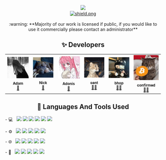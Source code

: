 <div align=center>
<center><a href="https://discord.gg/pretendbot"><img src="https://media.discordapp.net/attachments/1183437754231685261/1228995052752207924/pretend-gh-white.png?ex=662e11d6&is=661b9cd6&hm=47b913ae1dd9d0a55c9aa097f0d62f14c14658d8c7d15925e777fadf97c87601&=&format=webp&quality=lossless"></img></a></center>
</div>
<div align=center>
  <a href="https://github.com/PretendServices">
    <img src="https://komarev.com/ghpvc/?username=PretendServices&style=for-the-badge" alt="shield.png">
  </a>

<br />
<br />

<center>:warning: **Majority of our work is licensed if public, if you would like to use it commercially please contact an administrator**</center>

## ✨ Developers

<table>
  <tr>
    <td align="center">
      <a href="https://pretend.best">
        <img src="https://raw.githubusercontent.com/PretendServices/.github/main/media/adam.png" width="100px;" alt="Adam">
        <br />
        <sub><b>Adam</b></sub>
        </img>
      </a>
      <br />
      <a href="https://github.com/adammbh" title="Owner">👑</a>
    </td>
        <td align="center">
      <a href="https://pretend.best">
        <img src="https://raw.githubusercontent.com/PretendServices/.github/main/media/nick.png" width="100px;" alt="Nick">
        <br />
        <sub><b>Nick</b></sub>
        </img>
      </a>
      <br />
      <a href="https://github.com/830008" title="Owner">👑</a>
    </td>
    <td align="center">
      <a href="https://github.com/qrscann">
        <img src="https://raw.githubusercontent.com/PretendServices/.github/main/media/adonis.png" width="100px;" alt="Nick">
        <br />
        <sub><b>Adonis</b></sub>
        </img>
      </a>
      <br />
      <a href="https://github.com/qrscann" title="Manager">💼</a>
    </td>
    <td align="center">
      <a href="https://github.com/4pfshaun">
        <img src="https://raw.githubusercontent.com/PretendServices/.github/main/media/sent.png" width="100px;" alt="Nick">
        <br />
        <sub><b>sent</b></sub>
        </img>
      </a>
      <br />
      <a href="https://github.com/4pfshaun" title="Developer">👨‍💻</a>
    </td>
    <td align="center">
      <a href="https://e-z.bio/bhop">
        <img src="https://raw.githubusercontent.com/PretendServices/.github/main/media/bhop.png" width="100px;" alt="Nick">
        <br />
        <sub><b>bhop</b></sub>
        </img>
      </a>
      <br />
      <a href="https://github.com/prettylittlelies" title="Developer">👨‍💻</a>
    </td>
    <td align="center">
      <a href="https://github.com/Euro-pol">
        <img src="https://raw.githubusercontent.com/PretendServices/.github/main/media/confirmed.png" width="100px;" alt="Nick">
        <br />
        <sub><b>confirmed</b></sub>
        </img>
      </a>
      <br />
      <a href="https://github.com/Euro-pol" title="Developer">👨‍💻</a>
    </td>
  </tr>
</table>

## 💫 Languages And Tools Used
<p align="left">- 💻 &nbsp;
<code><img height="20" src="https://img.shields.io/badge/python-3670A0?style=for-the-badge&logo=python&logoColor=ffdd54"></code>
<code><img height="20" src="https://img.shields.io/badge/typescript-%23007ACC.svg?style=for-the-badge&logo=typescript&logoColor=white"></code>
<code><img height="20" src="https://img.shields.io/badge/javascript-%23323330.svg?style=for-the-badge&logo=javascript&logoColor=%23F7DF1E"></code>
<code><img height="20" src="https://img.shields.io/badge/react-%2320232a.svg?style=for-the-badge&logo=react&logoColor=%2361DAFB"></code>
<code><img height="20" src="https://img.shields.io/badge/Next-black?style=for-the-badge&logo=next.js&logoColor=white"></code>
<code><img height="20" src="https://img.shields.io/badge/node.js-6DA55F?style=for-the-badge&logo=node.js&logoColor=white"></code>
</p>

<p align="left">- ⚙️ &nbsp;
<code><img height="20" src="https://img.shields.io/badge/github-%23121011.svg?style=for-the-badge&logo=github&logoColor=white"></code>
<code><img height="20" src="https://img.shields.io/badge/git-%23F05033.svg?style=for-the-badge&logo=git&logoColor=white"></code>
<code><img height="20" src="https://img.shields.io/badge/NPM-%23CB3837.svg?style=for-the-badge&logo=npm&logoColor=white"></code>
<code><img height="20" src="https://img.shields.io/badge/redis-%23DD0031.svg?style=for-the-badge&logo=redis&logoColor=white"></code>
<code><img height="20" src="https://img.shields.io/badge/Canva-%2300C4CC.svg?style=for-the-badge&logo=Canva&logoColor=white"></code>
</p>

<p align="left">- 🌐 &nbsp;
<code><img height="20" src="https://img.shields.io/badge/react-%2320232a.svg?style=for-the-badge&logo=react&logoColor=%2361DAFB"></code>
<code><img height="20" src="https://img.shields.io/badge/Next-black?style=for-the-badge&logo=next.js&logoColor=white"></code>
<code><img height="20" src="https://img.shields.io/badge/html5-%23E34F26.svg?style=for-the-badge&logo=html5&logoColor=white"></code>
<code><img height="20" src="https://img.shields.io/badge/css3-%231572B6.svg?style=for-the-badge&logo=css3&logoColor=white"></code>
<code><img height="20" src="https://img.shields.io/badge/tailwindcss-%2338B2AC.svg?style=for-the-badge&logo=tailwind-css&logoColor=white"></code>
</p>

<p align="left">- 💾 &nbsp;
<code><img height="20" src="https://img.shields.io/badge/postgres-%23316192.svg?style=for-the-badge&logo=postgresql&logoColor=white"></code>
<code><img height="20" src="https://img.shields.io/badge/MongoDB-%234ea94b.svg?style=for-the-badge&logo=mongodb&logoColor=white"></code>
<code><img height="20" src="https://img.shields.io/badge/mysql-4479A1.svg?style=for-the-badge&logo=mysql&logoColor=white"></code>
<code><img height="20" src="https://img.shields.io/badge/PostHog-000?logo=posthog&logoColor=fff&style=flat"></code>
<code><img height="20" src="https://img.shields.io/badge/datadog-%23632CA6.svg?style=for-the-badge&logo=datadog&logoColor=white"></code>
</p>


</div>
